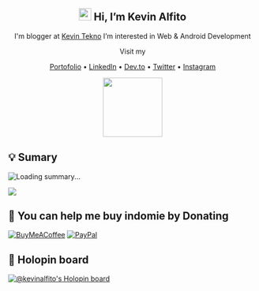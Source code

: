 <h2 align="center"> <img src="https://media.giphy.com/media/hvRJCLFzcasrR4ia7z/giphy.gif" width="25px" /> Hi, I’m <b> Kevin Alfito</b><br></h2>

<p align="center">I'm blogger at <a href="https://www.kevintekno.com">Kevin Tekno</a> I’m interested in Web & Android Development</p>
<p align="center"> Visit my </p>

<p align="center">
   <a href="https://kevinalfito69.github.io/">Portofolio</a> •
    <a href="https://www.linkedin.com/in/kevin-alfito">LinkedIn</a> •
    <a href="https://dev.to/kevinalfito69">Dev.to</a> •
    <a href="https://twitter.com/kevin_alfito">Twitter</a> •
    <a href="https://instagram.com/kevin.tekno">Instagram</a>
</p>
<p align="center">
    <img src="https://media.giphy.com/media/Y4bzv6DYbYzy8jDnoW/giphy.gif" width="120px"/>
</p>

## 💡 Sumary

![Loading summary...](https://metrics.lecoq.io/kevinalfito69?template=classic&base.hireable=true&isocalendar=1&languages=1&lines=1&habits=1&pagespeed=1&activity=1&repositories=1&achievements=1&posts=1&base=header%2C%20activity%2C%20community%2C%20repositories%2C%20metadata&base.indepth=false&base.hireable=true&base.skip=false&repositories.batch=100&repositories.forks=false&repositories.affiliations=owner&isocalendar=false&isocalendar.duration=half-year&languages=false&languages.limit=8&languages.threshold=0%25&languages.other=false&languages.colors=github&languages.sections=most-used&languages.indepth=false&languages.analysis.timeout=15&languages.analysis.timeout.repositories=7.5&languages.categories=markup%2C%20programming&languages.recent.categories=markup%2C%20programming&languages.recent.load=300&languages.recent.days=14&lines=false&lines.sections=base&lines.repositories.limit=4&lines.history.limit=1&habits=false&habits.from=200&habits.days=14&habits.facts=true&habits.charts=false&habits.charts.type=classic&habits.trim=false&habits.languages.limit=8&habits.languages.threshold=0%25&repositories=false&repositories.pinned=0&repositories.starred=0&repositories.random=0&repositories.order=featured%2C%20pinned%2C%20starred%2C%20random&achievements=false&achievements.threshold=C&achievements.secrets=true&achievements.display=detailed&achievements.limit=0&activity=false&activity.limit=5&activity.load=300&activity.days=14&activity.visibility=all&activity.timestamps=false&activity.filter=all&pagespeed=false&pagespeed.url=https%3A%2F%2Fwww.kevintekno.com%2F&pagespeed.detailed=true&pagespeed.screenshot=false&pagespeed.pwa=true&posts=false&posts.source=dev.to&posts.user=kevinalfito69&posts.descriptions=false&posts.covers=false&posts.limit=4&config.timezone=Asia%2FJakarta&config.octicon=true&config.display=large&config.padding=0%2C8%20%2B%2011%25)

[![](https://visitcount.itsvg.in/api?id=kevinalfito69&label=Profile%20Views&color=12&icon=5&pretty=true)](https://visitcount.itsvg.in)

  ## 🍝 You can help me buy indomie by Donating
  [![BuyMeACoffee](https://img.shields.io/badge/Buy%20Me%20a%20Coffee-ffdd00?style=for-the-badge&logo=buy-me-a-coffee&logoColor=black)](https://buymeacoffee.com/kevinalfito) [![PayPal](https://img.shields.io/badge/PayPal-00457C?style=for-the-badge&logo=paypal&logoColor=white)](https://paypal.me/kevinalfito) 

 ## 📛 Holopin board
[![@kevinalfito's Holopin board](https://holopin.me/kevinalfito)](https://holopin.io/@kevinalfito)
